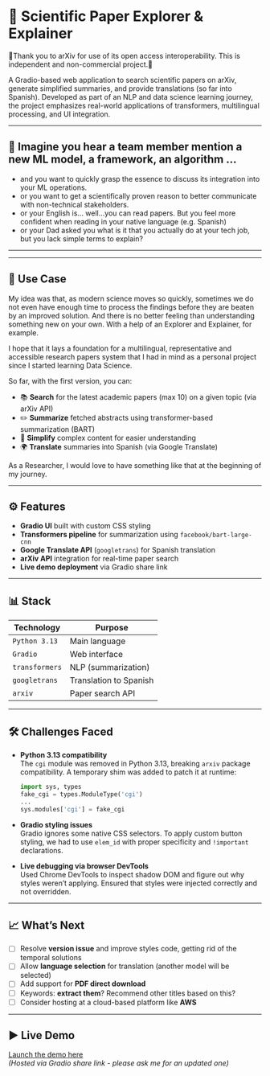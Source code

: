 
# 🧠 Scientific Paper Explorer & Explainer

🙏Thank you to arXiv for use of its open access interoperability. This is independent and non-commercial project.🙏

A Gradio-based web application to search scientific papers on arXiv, generate simplified summaries, and provide translations (so far into Spanish). Developed as part of an NLP and data science learning journey, the project emphasizes real-world applications of transformers, multilingual processing, and UI integration.

---

## 💬 Imagine you hear a team member mention a new ML model, a framework, an algorithm ...

- and you want to quickly grasp the essence to discuss its integration into your ML operations.
- or you want to get a scientifically proven reason to better communicate with non-technical stakeholders.
- or your English is... well...you can read papers. But you feel more confident when reading in your native language (e.g. Spanish)
- or your Dad asked you what is it that you actually do at your tech job, but you lack simple terms to explain?


---

---

## 🚀 Use Case

My idea was that, as modern science moves so quickly, sometimes we do not even have enough time to process the findings before they are beaten by an improved solution.  And there is no better feeling than understanding something new on your own.
With a help of an Explorer and Explainer, for example.

I hope that it lays a foundation for a multilingual, representative and accessible research papers system that I had in mind as a personal project since I started learning Data Science.

So far, with the first version, you can:

- 📚 **Search** for the latest academic papers (max 10) on a given topic (via arXiv API)
- ✏️ **Summarize** fetched abstracts using transformer-based summarization (BART)
- 💬 **Simplify** complex content for easier understanding
- 🌍 **Translate** summaries into Spanish (via Google Translate)

As a Researcher, I would love to have something like that at the beginning of my journey.

---

## ⚙️ Features

- **Gradio UI** built with custom CSS styling  
- **Transformers pipeline** for summarization using `facebook/bart-large-cnn`  
- **Google Translate API** (`googletrans`) for Spanish translation  
- **arXiv API** integration for real-time paper search  
- **Live demo deployment** via Gradio share link  

---

## 📊 Stack

| Technology      | Purpose                                 |
|----------------|------------------------------------------|
| `Python 3.13`  | Main language                            |
| `Gradio`       | Web interface                            |
| `transformers` | NLP (summarization)                      |
| `googletrans`  | Translation to Spanish                   |
| `arxiv`        | Paper search API                         |

---

## 🛠️ Challenges Faced

- **Python 3.13 compatibility**  
  The `cgi` module was removed in Python 3.13, breaking `arxiv` package compatibility. A temporary shim was added to patch it at runtime:
  ```python
  import sys, types
  fake_cgi = types.ModuleType('cgi')
  ...
  sys.modules['cgi'] = fake_cgi
  ```

- **Gradio styling issues**  
  Gradio ignores some native CSS selectors. To apply custom button styling, we had to use `elem_id` with proper specificity and `!important` declarations.

- **Live debugging via browser DevTools**  
  Used Chrome DevTools to inspect shadow DOM and figure out why styles weren’t applying. Ensured that styles were injected correctly and not overridden.

---

## 📈 What’s Next

- [ ] Resolve **version issue** and improve styles code, getting rid of the temporal solutions 
- [ ] Allow **language selection** for translation (another model will be selected) 
- [ ] Add support for **PDF direct download**  
- [ ] Keywords: **extract them**? Recommend other titles based on this? 
- [ ] Consider hosting at a cloud-based platform like **AWS** 

---



## ▶️ Live Demo

[Launch the demo here](https://4ffb7d8df33b778f2f.gradio.live)  
_(Hosted via Gradio share link - please ask me for an updated one)_
